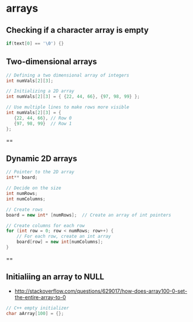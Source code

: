 # arrays

## Checking if a character array is empty
```cpp
if(text[0] == '\0') {}
```

## Two-dimensional arrays

```cpp
// Defining a two dimensional array of integers
int numVals[2][3];
```

```cpp
// Initializing a 2D array
int numVals[2][3] = { {22, 44, 66}, {97, 98, 99} };
```

```cpp
// Use multiple lines to make rows more visible
int numVals[2][3] = {
   {22, 44, 66}, // Row 0
   {97, 98, 99}  // Row 1
};
```

==

## Dynamic 2D arrays

```cpp
// Pointer to the 2D array
int** board;

// Decide on the size
int numRows;
int numColumns;

// Create rows
board = new int* [numRows];  // Create an array of int pointers

// Create columns for each row
for (int row = 0; row < numRows; row++) {
    // For each row, create an int array
    board[row] = new int[numColumns];
}
```

==

## Initialiing an array to NULL
- http://stackoverflow.com/questions/629017/how-does-array100-0-set-the-entire-array-to-0
```cpp
// C++ empty initializer
char aArray[100] = {};
```
